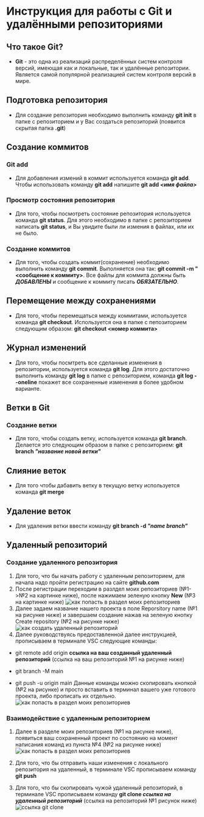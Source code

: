 # Инструкция для работы с Git и удалёнными репозиториями

## Что такое **Git**?
* **Git** - это одна из реализаций распределённых систем контроля версий, имеющая как и локальные, так и удалённые репозитории. Является самой популярной реализацией систем контроля версий в мире.
## Подготовка репозитория
* Для создание репозитория необходимо выполнить команду **git init**  в папке с репозиторием и у Вас создаться репозиторий (появится скрытая папка **.git**)

## Создание коммитов

### Git add
* Для добавления измений в коммит используется команда **git add**. Чтобы использовать команду **git add** напишите **git add _<имя файла>_**

### Просмотр состояния репозитория
* Для того, чтобы посмотреть состояние репозитория используется команда **git status**. Для этого необходимо в папке с репозиторием написать **git status**, и Вы увидите были ли измения в файлах, или их не было.

### Создание коммитов
* Для того, чтобы создать коммит(сохранение) необходимо выполнить команду **git commit**. Выполняется она так: **git commit -m "<сообщение к коммиту>**. Все файлы для коммита должны быть ***ДОБАВЛЕНЫ*** и сообщение к коммиту писать ***ОБЯЗАТЕЛЬНО***.

## Перемещение между сохранениями
* Для того, чтобы перемещаться между коммитами, используется команда **git checkout**. Используется она в папке с пепозиторием следующим образом: **git checkout <номер коммита>**

## Журнал изменений
* Для того, чтобы посмтреть все сделанные изменения в репозитории, используется команда **git log**. Для этого достаточно выполнить команду **git log** в папке с репозиторием, команда **git log --oneline** покажет все сохраненные изменения в более удобном варианте.

## Ветки в Git

### Создание ветки

* Для того, чтобы создать ветку, используется команда **git branch**. Делается это следующим образом в папке с репозиторием: **git branch _"название новой ветки"_**

## Слияние веток

* Для того чтобы дабавить ветку в текущую ветку используется команда **git merge <name branch>**

## Удаление веток
* Для удаления ветки ввести команду **git branch -d _"name branch"_**

## Удаленный репозиторий

### Создание удаленного репозитория

1. Для того, что бы начать работу с удаленным репозиторием, для начала надо пройти регистрацию на сайте **github.com**
2. После регистрации переходим в разлдел моих репозиториев (№1->№2 на картинке ниже), после нажимаем зеленую кнопку **New** (№3 на картинке ниже)
![как попасть в раздел моих репозиториев](rep.png)
3. Далее задаем название нашего проекта в поле Reporsitory name (№1 на рисунке ниже) и завершаем создание нажав на зеленую кнопку Create repository (№2 на рисунке ниже)
![как создать удаленный репозиторий](red2.png)
4. Далее руководствуясь предоставленной далее инструкцией, прописываем в терминале VSC следующие команды:

* git remote add origin **ссылка на ваш созданный удаленный репозиторий** (ссылка на ваш репозиторий №1 на рисунке ниже)

* git branch -M main

* git push -u origin main
Данные команды можно скопировать кнопкой (№2 на рисунке) и просто вставить в терминал вашего уже готового проекта, либо прописать их отдельно. 
![как попасть в раздел моих репозиториев](rep2.png)

### Взаимодействие с удаленным репозиторием

1. Далее в разделе моих репозиториев (№1 на рисунке ниже), появиться ваш сохраненный проект по состоянию на момент написания команд из пункта №4 (№2 на рисунке ниже)
![как попасть в раздел моих репозиториев](rep3.png)

2. Для того, что бы отправить наши изменения с локального репозитория на удаленный, в терминале VSC прописываем команду **git push**

3. Для того, что бы скопировать чужой удаленный репозиторий, в терминале VSC прописываем команду **git clone _ссылка на удаленный репозиторий_** (ссылка на репозиторий №1 рисунок ниже)
![ссылка git clone](rep4.png)
